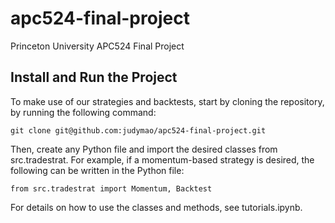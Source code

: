 # apc524-final-project
Princeton University APC524 Final Project


## Install and Run the Project

To make use of our strategies and backtests, start by cloning the repository, by running the following command:
```
git clone git@github.com:judymao/apc524-final-project.git
```

Then, create any Python file and import the desired classes from src.tradestrat. For example, if a momentum-based strategy is desired, the following can be written in the Python file:
```
from src.tradestrat import Momentum, Backtest
```

For details on how to use the classes and methods, see tutorials.ipynb.
